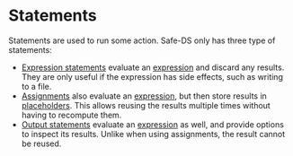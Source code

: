 # Statements

Statements are used to run some action. Safe-DS only has three type of statements:

- [Expression statements][expression-statements] evaluate an [expression][expressions] and discard any results. They are
  only useful if the expression has side effects, such as writing to a file.
- [Assignments][assignments] also evaluate an [expression][expressions], but then store results in
  [placeholders][placeholders]. This allows reusing the results multiple times without having to recompute them.
- [Output statements][output-statements] evaluate an [expression][expressions] as well, and provide options to inspect
  its results. Unlike when using assignments, the result cannot be reused.

[assignments]: assignments.md
[expression-statements]: expression-statements.md
[output-statements]: output-statements.md
[expressions]: ../expressions/README.md
[placeholders]: assignments.md#declaring-placeholders

